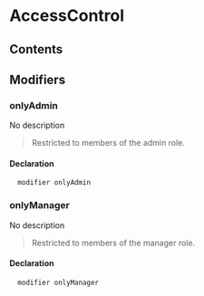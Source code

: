 # AccessControl





## Contents
<!-- START doctoc -->
<!-- END doctoc -->



## Modifiers

### onlyAdmin
No description
> Restricted to members of the admin role.

#### Declaration
```solidity
  modifier onlyAdmin
```


### onlyManager
No description
> Restricted to members of the manager role.

#### Declaration
```solidity
  modifier onlyManager
```





